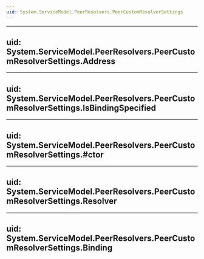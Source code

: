 ```yaml
---
uid: System.ServiceModel.PeerResolvers.PeerCustomResolverSettings
---
```


---
uid: System.ServiceModel.PeerResolvers.PeerCustomResolverSettings.Address
---

---
uid: System.ServiceModel.PeerResolvers.PeerCustomResolverSettings.IsBindingSpecified
---

---
uid: System.ServiceModel.PeerResolvers.PeerCustomResolverSettings.#ctor
---

---
uid: System.ServiceModel.PeerResolvers.PeerCustomResolverSettings.Resolver
---

---
uid: System.ServiceModel.PeerResolvers.PeerCustomResolverSettings.Binding
---
